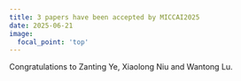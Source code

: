 ```yaml
---
title: 3 papers have been accepted by MICCAI2025
date: 2025-06-21
image:
  focal_point: 'top'
---
```


Congratulations to Zanting Ye, Xiaolong Niu and Wantong Lu.

<!--more-->


